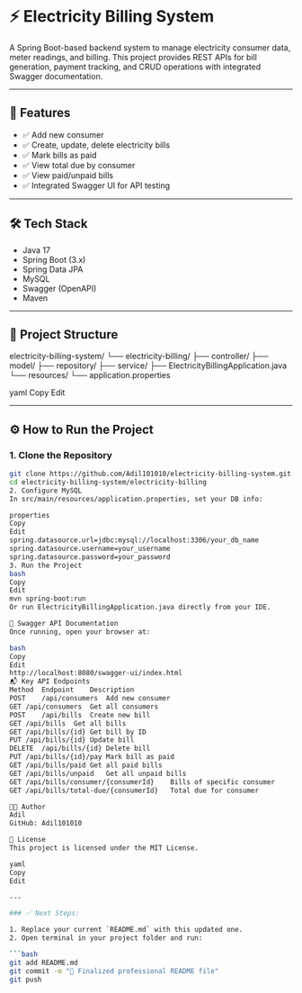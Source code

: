 # ⚡ Electricity Billing System

A Spring Boot-based backend system to manage electricity consumer data, meter readings, and billing. This project provides REST APIs for bill generation, payment tracking, and CRUD operations with integrated Swagger documentation.

---

## 🚀 Features

- ✅ Add new consumer
- ✅ Create, update, delete electricity bills
- ✅ Mark bills as paid
- ✅ View total due by consumer
- ✅ View paid/unpaid bills
- ✅ Integrated Swagger UI for API testing

---

## 🛠️ Tech Stack

- Java 17
- Spring Boot (3.x)
- Spring Data JPA
- MySQL
- Swagger (OpenAPI)
- Maven

---

## 📁 Project Structure

electricity-billing-system/
└── electricity-billing/
├── controller/
├── model/
├── repository/
├── service/
├── ElectricityBillingApplication.java
└── resources/
└── application.properties

yaml
Copy
Edit

---

## ⚙️ How to Run the Project

### 1. Clone the Repository

```bash
git clone https://github.com/Adil101010/electricity-billing-system.git
cd electricity-billing-system/electricity-billing
2. Configure MySQL
In src/main/resources/application.properties, set your DB info:

properties
Copy
Edit
spring.datasource.url=jdbc:mysql://localhost:3306/your_db_name
spring.datasource.username=your_username
spring.datasource.password=your_password
3. Run the Project
bash
Copy
Edit
mvn spring-boot:run
Or run ElectricityBillingApplication.java directly from your IDE.

🔗 Swagger API Documentation
Once running, open your browser at:

bash
Copy
Edit
http://localhost:8080/swagger-ui/index.html
📬 Key API Endpoints
Method	Endpoint	Description
POST	/api/consumers	Add new consumer
GET	/api/consumers	Get all consumers
POST	/api/bills	Create new bill
GET	/api/bills	Get all bills
GET	/api/bills/{id}	Get bill by ID
PUT	/api/bills/{id}	Update bill
DELETE	/api/bills/{id}	Delete bill
PUT	/api/bills/{id}/pay	Mark bill as paid
GET	/api/bills/paid	Get all paid bills
GET	/api/bills/unpaid	Get all unpaid bills
GET	/api/bills/consumer/{consumerId}	Bills of specific consumer
GET	/api/bills/total-due/{consumerId}	Total due for consumer

👨‍💻 Author
Adil
GitHub: Adil101010

📃 License
This project is licensed under the MIT License.

yaml
Copy
Edit

---

### ✅ Next Steps:

1. Replace your current `README.md` with this updated one.
2. Open terminal in your project folder and run:

```bash
git add README.md
git commit -m "📄 Finalized professional README file"
git push